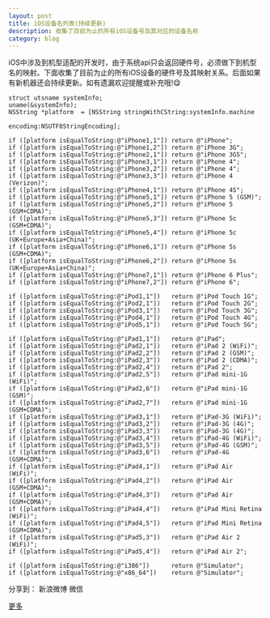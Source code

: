 ```yaml
---
layout: post
title: iOS设备名列表(持续更新)
description: 收集了目前为止的所有iOS设备号及其对应的设备名称
category: blog
---
```


iOS中涉及到机型适配的开发时，由于系统api只会返回硬件号，必须做下到机型名的映射。下面收集了目前为止的所有iOS设备的硬件号及其映射关系。后面如果有新机器还会持续更新。如有遗漏欢迎提醒或补充哦!😋
	
    struct utsname systemInfo;
    uname(&systemInfo);
    NSString *platform 	= [NSString stringWithCString:systemInfo.machine
                                             encoding:NSUTF8StringEncoding];

	if ([platform isEqualToString:@"iPhone1,1"]) return @"iPhone";
	if ([platform isEqualToString:@"iPhone1,2"]) return @"iPhone 3G";
	if ([platform isEqualToString:@"iPhone2,1"]) return @"iPhone 3GS";
	if ([platform isEqualToString:@"iPhone3,1"]) return @"iPhone 4";
	if ([platform isEqualToString:@"iPhone3,2"]) return @"iPhone 4";
	if ([platform isEqualToString:@"iPhone3,3"]) return @"iPhone 4 (Verizon)";
	if ([platform isEqualToString:@"iPhone4,1"]) return @"iPhone 4S";
	if ([platform isEqualToString:@"iPhone5,1"]) return @"iPhone 5 (GSM)";
	if ([platform isEqualToString:@"iPhone5,2"]) return @"iPhone 5 (GSM+CDMA)";
	if ([platform isEqualToString:@"iPhone5,3"]) return @"iPhone 5c (GSM+CDMA)";
	if ([platform isEqualToString:@"iPhone5,4"]) return @"iPhone 5c (UK+Europe+Asia+China)";
	if ([platform isEqualToString:@"iPhone6,1"]) return @"iPhone 5s (GSM+CDMA)";
	if ([platform isEqualToString:@"iPhone6,2"]) return @"iPhone 5s (UK+Europe+Asia+China)";
	if ([platform isEqualToString:@"iPhone7,1"]) return @"iPhone 6 Plus";
	if ([platform isEqualToString:@"iPhone7,2"]) return @"iPhone 6";
	
	if ([platform isEqualToString:@"iPod1,1"])   return @"iPod Touch 1G";
	if ([platform isEqualToString:@"iPod2,1"])   return @"iPod Touch 2G";
	if ([platform isEqualToString:@"iPod3,1"])   return @"iPod Touch 3G";
	if ([platform isEqualToString:@"iPod4,1"])   return @"iPod Touch 4G";
	if ([platform isEqualToString:@"iPod5,1"])   return @"iPod Touch 5G";
	
	if ([platform isEqualToString:@"iPad1,1"])   return @"iPad";
	if ([platform isEqualToString:@"iPad2,1"])   return @"iPad 2 (WiFi)";
	if ([platform isEqualToString:@"iPad2,2"])   return @"iPad 2 (GSM)";
	if ([platform isEqualToString:@"iPad2,3"])   return @"iPad 2 (CDMA)";
	if ([platform isEqualToString:@"iPad2,4"])   return @"iPad 2";
	if ([platform isEqualToString:@"iPad2,5"])   return @"iPad mini-1G (WiFi)";
	if ([platform isEqualToString:@"iPad2,6"])   return @"iPad mini-1G (GSM)";
	if ([platform isEqualToString:@"iPad2,7"])   return @"iPad mini-1G (GSM+CDMA)";
	if ([platform isEqualToString:@"iPad3,1"])   return @"iPad-3G (WiFi)";
	if ([platform isEqualToString:@"iPad3,2"])   return @"iPad-3G (4G)";
	if ([platform isEqualToString:@"iPad3,3"])   return @"iPad-3G (4G)";
	if ([platform isEqualToString:@"iPad3,4"])   return @"iPad-4G (WiFi)";
	if ([platform isEqualToString:@"iPad3,5"])   return @"iPad-4G (GSM)";
	if ([platform isEqualToString:@"iPad3,6"])   return @"iPad-4G (GSM+CDMA)";
	if ([platform isEqualToString:@"iPad4,1"])   return @"iPad Air (WiFi)";
	if ([platform isEqualToString:@"iPad4,2"])   return @"iPad Air (GSM+CDMA)";
	if ([platform isEqualToString:@"iPad4,3"])   return @"iPad Air (GSM+CDMA)";
	if ([platform isEqualToString:@"iPad4,4"])   return @"iPad Mini Retina (WiFi)";
	if ([platform isEqualToString:@"iPad4,5"])   return @"iPad Mini Retina (GSM+CDMA)";
	if ([platform isEqualToString:@"iPad5,3"])   return @"iPad Air 2 (WiFi)";
	if ([platform isEqualToString:@"iPad5,4"])   return @"iPad Air 2";
	
	if ([platform isEqualToString:@"i386"])      return @"Simulator";
	if ([platform isEqualToString:@"x86_64"])    return @"Simulator";



<div id="ckepop">
<span class="jiathis_txt">分享到：</span>
<a class="jiathis_button_tsina">新浪微博</a>
<a class="jiathis_button_weixin">微信</a>

<a href="http://www.jiathis.com/share" class="jiathis jiathis_txt jiathis_separator jtico jtico_jiathis" target="_blank">更多</a>
<a class="jiathis_counter_style"></a>
</div>
<script type="text/javascript" src="http://v2.jiathis.com/code/jia.js" charset="utf-8"></script>